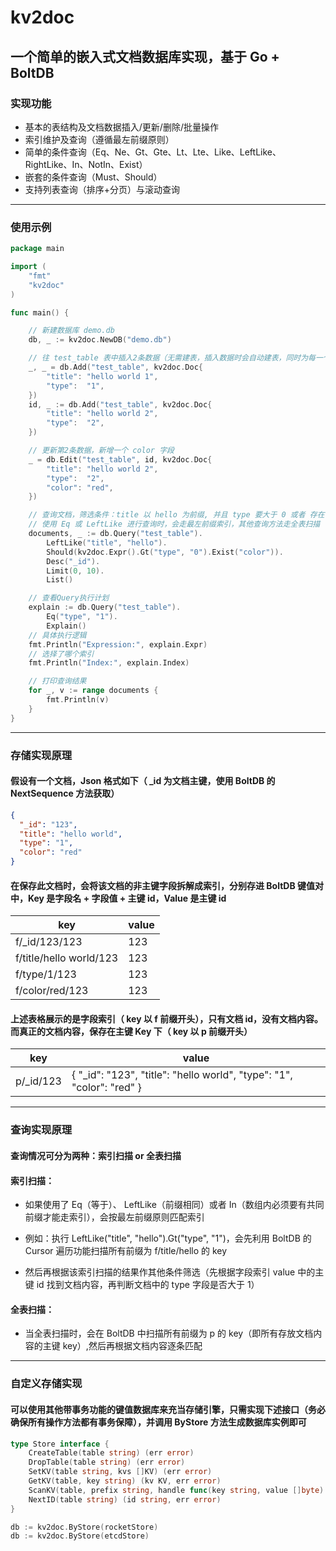# kv2doc

## 一个简单的嵌入式文档数据库实现，基于 Go + BoltDB

### 实现功能

* 基本的表结构及文档数据插入/更新/删除/批量操作
* 索引维护及查询（遵循最左前缀原则）
* 简单的条件查询（Eq、Ne、Gt、Gte、Lt、Lte、Like、LeftLike、RightLike、In、NotIn、Exist）
* 嵌套的条件查询（Must、Should）
* 支持列表查询（排序+分页）与滚动查询

***

### 使用示例

```go
package main

import (
	"fmt"
	"kv2doc"
)

func main() {

	// 新建数据库 demo.db
	db, _ := kv2doc.NewDB("demo.db")

	// 往 test_table 表中插入2条数据（无需建表，插入数据时会自动建表，同时为每一个字段都建立索引）
	_, _ = db.Add("test_table", kv2doc.Doc{
		"title": "hello world 1",
		"type":  "1",
	})
	id, _ := db.Add("test_table", kv2doc.Doc{
		"title": "hello world 2",
		"type":  "2",
	})

	// 更新第2条数据，新增一个 color 字段
	_ = db.Edit("test_table", id, kv2doc.Doc{
		"title": "hello world 2",
		"type":  "2",
		"color": "red",
	})

	// 查询文档，筛选条件：title 以 hello 为前缀, 并且 type 要大于 0 或者 存在 color 字段，结果集按主键ID排序后，取前10条返回
	// 使用 Eq 或 LeftLike 进行查询时，会走最左前缀索引，其他查询方法走全表扫描
	documents, _ := db.Query("test_table").
		LeftLike("title", "hello").
		Should(kv2doc.Expr().Gt("type", "0").Exist("color")).
		Desc("_id").
		Limit(0, 10).
		List()

	// 查看Query执行计划
	explain := db.Query("test_table").
		Eq("type", "1").
		Explain()
	// 具体执行逻辑
	fmt.Println("Expression:", explain.Expr)
	// 选择了哪个索引
	fmt.Println("Index:", explain.Index)

	// 打印查询结果
	for _, v := range documents {
		fmt.Println(v)
	}
}
```

***

### 存储实现原理

#### 假设有一个文档，Json 格式如下（ _id 为文档主键，使用 BoltDB 的 NextSequence 方法获取）

```json
{
  "_id": "123",
  "title": "hello world",
  "type": "1",
  "color": "red"
}
```

#### 在保存此文档时，会将该文档的非主键字段拆解成索引，分别存进 BoltDB 键值对中，Key 是字段名 + 字段值 + 主键 id，Value 是主键 id

| key                     | value |
|-------------------------|-------|
| f/_id/123/123           | 123   |
| f/title/hello world/123 | 123   |
| f/type/1/123            | 123   |
| f/color/red/123         | 123   |

#### 上述表格展示的是字段索引（ key 以 f 前缀开头），只有文档 id，没有文档内容。而真正的文档内容，保存在主键 Key 下（ key 以 p 前缀开头）

| key       | value                                                                 |
|-----------|-----------------------------------------------------------------------|
| p/_id/123 | { "_id": "123", "title": "hello world", "type": "1", "color": "red" } |

***

### 查询实现原理

#### 查询情况可分为两种：索引扫描 or 全表扫描

#### 索引扫描：

* 如果使用了 Eq（等于）、 LeftLike（前缀相同）或者 In（数组内必须要有共同前缀才能走索引），会按最左前缀原则匹配索引

* 例如：执行 LeftLike("title", "hello").Gt("type", "1")，会先利用 BoltDB 的 Cursor 遍历功能扫描所有前缀为 f/title/hello 的 key

* 然后再根据该索引扫描的结果作其他条件筛选（先根据字段索引 value 中的主键 id 找到文档内容，再判断文档中的 type 字段是否大于 1）

#### 全表扫描：

* 当全表扫描时，会在 BoltDB 中扫描所有前缀为 p 的 key（即所有存放文档内容的主键 key）,然后再根据文档内容逐条匹配

***

### 自定义存储实现

#### 可以使用其他带事务功能的键值数据库来充当存储引擎，只需实现下述接口（务必确保所有操作方法都有事务保障），并调用 ByStore 方法生成数据库实例即可

```go
type Store interface {
    CreateTable(table string) (err error)
    DropTable(table string) (err error)
    SetKV(table string, kvs []KV) (err error)
    GetKV(table, key string) (kv KV, err error)
    ScanKV(table, prefix string, handle func(key string, value []byte) bool) (err error)
    NextID(table string) (id string, err error)
}
```

```go
db := kv2doc.ByStore(rocketStore)
db := kv2doc.ByStore(etcdStore)
```